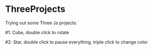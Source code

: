 # ThreeProjects
Trying out some Three Js projects:

#1: Cube, double click to rotate

#2: Star, double click to pause everything, triple click to change color
